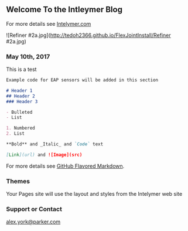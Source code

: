 ## Welcome To the Intleymer Blog

For more details see [Intelymer.com](http://www.intelymer.com)

![Refiner #2a.jpg](http://tedoh2366.github.io/FlexJointInstall/Refiner #2a.jpg)


### May 10th, 2017

This is a test

```markdown
Example code for EAP sensors will be added in this section

# Header 1
## Header 2
### Header 3

- Bulleted
- List

1. Numbered
2. List

**Bold** and _Italic_ and `Code` text

[Link](url) and ![Image](src)
```

For more details see [GitHub Flavored Markdown](https://guides.github.com/features/mastering-markdown/).

### Themes

Your Pages site will use the layout and styles from the Intelymer web site

### Support or Contact

alex.york@parker.com
